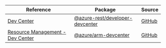 | Reference | Package | Source |
|---|---|---|
|[Dev Center](developer-devcenter-rest-readme.md)|[@azure-rest/developer-devcenter](https://www.npmjs.com/package/@azure-rest/developer-devcenter)|[GitHub](https://github.com/Azure/azure-sdk-for-js/blob/main/sdk/devcenter/developer-devcenter-rest)|
|[Resource Management - Dev Center](arm-devcenter-readme.md)|[@azure/arm-devcenter](https://www.npmjs.com/package/@azure/arm-devcenter)|[GitHub](https://github.com/Azure/azure-sdk-for-js/blob/main/sdk/devcenter/arm-devcenter)|
